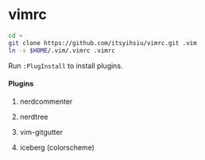 # vimrc

```bash
cd ~
git clone https://github.com/itsyihsiu/vimrc.git .vim
ln -s $HOME/.vim/.vimrc .vimrc
```

Run `:PlugInstall` to install plugins.

#### Plugins

1.  nerdcommenter

2. nerdtree

3. vim-gitgutter

4. iceberg (colorscheme)